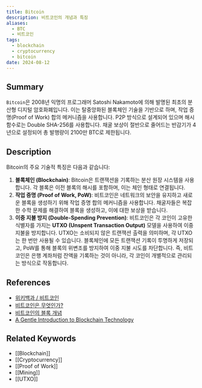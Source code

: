 ```yaml
---
title: Bitcoin
description: 비트코인의 개념과 특징
aliases:
  - BTC
  - 비트코인
tags:
  - blockchain
  - cryptocurrency
  - bitcoin
date: 2024-08-12
---
```


## Summary

`Bitcoin`은 2008년 익명의 프로그래머 Satoshi Nakamoto에 의해 발명된 최초의 분산형 디지털 암호화폐입니다. 이는 탈중앙화된 블록체인 기술을 기반으로 하며, 작업 증명(Proof of Work) 합의 메커니즘을 사용합니다. P2P 방식으로 설계되어 있으며 해시 함수로는 Double SHA-256를 사용합니다. 채굴 보상이 절반으로 줄어드는 반감기가 4년으로 설정되어 총 발행량이 2100만 BTC로 제한됩니다.

## Description

Bitcoin의 주요 기술적 특징은 다음과 같습니다:

1. **블록체인 (Blockchain)**: Bitcoin은 트랜잭션을 기록하는 분산 원장 시스템을 사용합니다. 각 블록은 이전 블록의 해시를 포함하며, 이는 체인 형태로 연결됩니다.
2. **작업 증명 (Proof of Work, PoW)**: 비트코인은 네트워크의 보안을 유지하고 새로운 블록을 생성하기 위해 작업 증명 합의 메커니즘을 사용합니다. 채굴자들은 복잡한 수학 문제를 해결하여 블록을 생성하고, 이에 대한 보상을 받습니다.
3. **이중 지불 방지 (Double-Spending Prevention)**: 비트코인은 각 코인이 고유한 식별자를 가지는 **UTXO (Unspent Transaction Output)** 모델을 사용하여 이중 지불을 방지합니다. UTXO는 소비되지 않은 트랜잭션 출력을 의미하며, 각 UTXO는 한 번만 사용될 수 있습니다. 블록체인에 모든 트랜잭션 기록이 투명하게 저장되고, PoW를 통해 블록의 위변조를 방지하여 이중 지불 시도를 차단합니다. 즉, 비트코인은 은행 계좌처럼 잔액을 기록하는 것이 아니라, 각 코인이 개별적으로 관리되는 방식으로 작동합니다.

## References

- [위키백과 / 비트코인](https://ko.wikipedia.org/wiki/%EB%B9%84%ED%8A%B8%EC%BD%94%EC%9D%B8)
- [비트코인은 무엇인가?](https://m.upbitcare.com/academy/education/coin/36)
- [비트코인의 블록 개념](https://bitcoinwiki.org/wiki/block)
- [A Gentle Introduction to Blockchain Technology](https://bitsonblocks.net/2015/09/09/gentle-introduction-blockchain-technology/)

## Related Keywords

- [[Blockchain]]
- [[Cryptocurrency]]
- [[Proof of Work]]
- [[Mining]]
- [[UTXO]]
